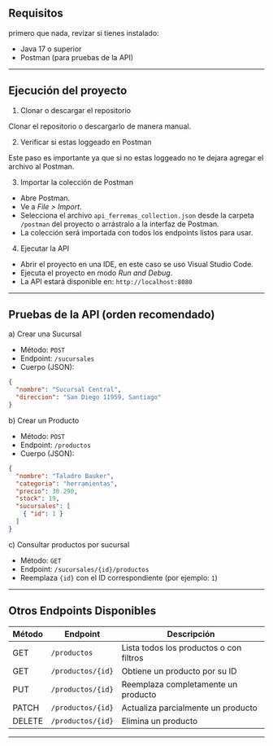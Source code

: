 Requisitos
----------

primero que nada, revizar si tienes instalado:

- Java 17 o superior
- Postman (para pruebas de la API)

---

Ejecución del proyecto
----------------------

1. Clonar o descargar el repositorio

Clonar el repositorio o descargarlo de manera manual.

2. Verificar si estas loggeado en Postman

Este paso es importante ya que si no estas loggeado no te dejara agregar el archivo al Postman.

3. Importar la colección de Postman

- Abre Postman.
- Ve a *File > Import*.
- Selecciona el archivo `api_ferremas_collection.json` desde la carpeta `/postman` del proyecto o arrástralo a la interfaz de Postman.
- La colección será importada con todos los endpoints listos para usar.

4. Ejecutar la API

- Abrir el proyecto en una IDE, en este caso se uso Visual Studio Code.
- Ejecuta el proyecto en modo *Run and Debug*.
- La API estará disponible en: `http://localhost:8080`

---

Pruebas de la API (orden recomendado)
-------------------------------------

a) Crear una Sucursal
- Método: `POST`
- Endpoint: `/sucursales`
- Cuerpo (JSON):
```json
{
  "nombre": "Sucursal Central",
  "direccion": "San Diego 11959, Santiago"
}
```

b) Crear un Producto
- Método: `POST`
- Endpoint: `/productos`
- Cuerpo (JSON):
```json
{
  "nombre": "Taladro Bauker",
  "categoria": "herramientas",
  "precio": 30.290,
  "stock": 19,
  "sucursales": [
    { "id": 1 }
  ]
}
```

c) Consultar productos por sucursal
- Método: `GET`
- Endpoint: `/sucursales/{id}/productos`
- Reemplaza `{id}` con el ID correspondiente (por ejemplo: `1`)

---

Otros Endpoints Disponibles
---------------------------

| Método | Endpoint             | Descripción                                 |
|--------|----------------------|---------------------------------------------|
| GET    | `/productos`         | Lista todos los productos o con filtros     |
| GET    | `/productos/{id}`    | Obtiene un producto por su ID               |
| PUT    | `/productos/{id}`    | Reemplaza completamente un producto         |
| PATCH  | `/productos/{id}`    | Actualiza parcialmente un producto          |
| DELETE | `/productos/{id}`    | Elimina un producto                         |

---
